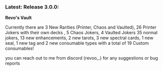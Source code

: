 ### Latest: Release 3.0.0:

**Revo's Vault**

Currently there are 3 New Rarities (Printer, Chaos and Vaulted), 26 Printer Jokers with their own decks , 5 Chaos Jokers, 4 Vaulted Jokers 35 normal jokers, 13 new enhancements, 2 new tarots, 3 new spectral cards, 1 new seal, 1 new tag and 2 new consumable types with a total of 19 Custom consumables!


you can reach out to me from discord (revoo_.) for any suggestions or bug reports

